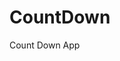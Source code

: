 # CountDown
 Count Down App
       
                       
                                                                                                                    
                                                                                                     
                                                                                                
                                                                                        
                                                                      
                                                
                              
                    
    
  
   
